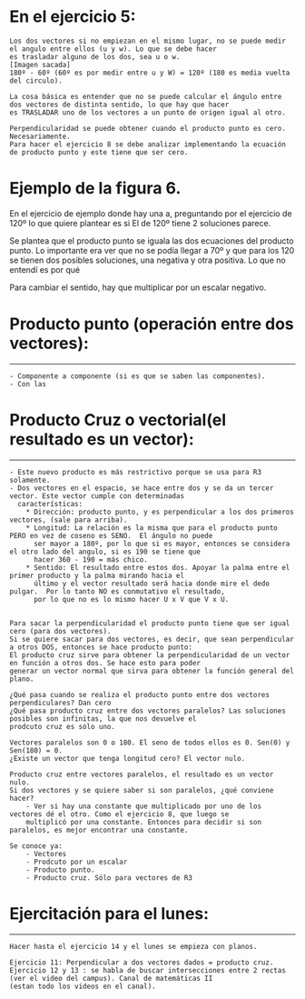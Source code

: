 # En el ejercicio 5:
	Los dos vectores si no empiezan en el mismo lugar, no se puede medir el angulo entre ellos (u y w). Lo que se debe hacer
	es trasladar alguno de los dos, sea u o w.
	[Imagen sacada]
	180º - 60º (60º es por medir entre u y W) = 120º (180 es media vuelta del circulo).

	La cosa básica es entender que no se puede calcular el ángulo entre dos vectores de distinta sentido, lo que hay que hacer
	es TRASLADAR uno de los vectores a un punto de origen igual al otro.

	Perpendicularidad se puede obtener cuando el producto punto es cero. Necesariamente.
	Para hacer el ejercicio 8 se debe analizar implementando la ecuación de producto punto y este tiene que ser cero.

# Ejemplo de la figura 6.

En el ejercicio de ejemplo donde hay una a, preguntando por el ejercicio de 120º lo que quiere plantear es si
El de 120º tiene 2 soluciones parece.

Se plantea que el producto punto se iguala las dos ecuaciones del producto punto. Lo importante era ver que no se podía llegar a
70º y que para los 120 se tienen dos posibles soluciones, una negativa y otra positiva. Lo que no entendí es por qué

Para cambiar el sentido, hay que multiplicar por un escalar negativo.

# Producto punto (operación entre dos vectores):
---------------------------------------------
	- Componente a componente (si es que se saben las componentes).
	- Con las

# Producto Cruz o vectorial(el resultado es un vector):
---------------------------------------------
	- Este nuevo producto es más restrictivo porque se usa para R3 solamente.
	- Dos vectores en el espacio, se hace entre dos y se da un tercer vector. Este vector cumple con determinadas
	  características:
		* Dirección: producto punto, y es perpendicular a los dos primeros vectores, (sale para arriba).
		* Longitud: La relación es la misma que para el producto punto PERO en vez de coseno es SENO.  El ángulo no puede
		  ser mayor a 180º, por lo que si es mayor, entonces se considera el otro lado del angulo, si es 190 se tiene que
		  hacer 360 - 190 = más chico.
		* Sentido: El resultado entre estos dos. Apoyar la palma entre el primer producto y la palma mirando hacia el
		  último y el vector resultado será hacia donde mire el dedo pulgar.  Por lo tanto NO es conmutativo el resultado,
		  por lo que no es lo mismo hacer U x V que V x U.


	Para sacar la perpendicularidad el producto punto tiene que ser igual cero (para dos vectores).
	Si se quiere sacar para dos vectores, es decir, que sean perpendicular a otros DOS, entonces se hace producto punto:
	El producto cruz sirve para obtener la perpendicularidad de un vector en función a otros dos. Se hace esto para poder
	generar un vector normal que sirva para obtener la función general del plano.

	¿Qué pasa cuando se realiza el producto punto entre dos vectores perpendiculares? Dan cero
	¿Qué pasa producto cruz entre dos vectores paralelos? Las soluciones posibles son infinitas, la que nos devuelve el
	prodcuto cruz es sólo uno.

	Vectores paralelos son 0 o 180. El seno de todos ellos es 0. Sen(0) y Sen(180) = 0.
	¿Existe un vector que tenga longitud cero? El vector nulo.

	Producto cruz entre vectores paralelos, el resultado es un vector nulo.
	Si dos vectores y se quiere saber si son paralelos, ¿qué conviene hacer?
		- Ver si hay una constante que multiplicado por uno de los vectores dé el otro. Como el ejercicio 8, que luego se
		multiplicó por una constante. Entonces para decidir si son paralelos, es mejor encontrar una constante.

	Se conoce ya:
		- Vectores
		- Prodcuto por un escalar
		- Producto punto.
		- Producto cruz. Sólo para vectores de R3

# Ejercitación para el lunes:
--------------------------
	Hacer hasta el ejercicio 14 y el lunes se empieza con planos.

	Ejercicio 11: Perpendicular a dos vectores dados = producto cruz.
	Ejercicio 12 y 13 : se habla de buscar intersecciones entre 2 rectas (ver el video del campus). Canal de matemáticas II
	(estan todo los videos en el canal).

